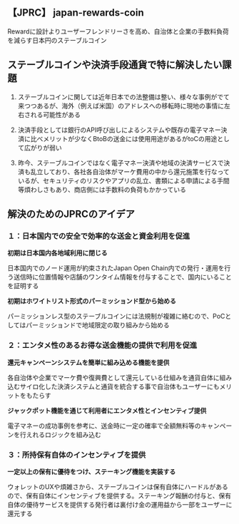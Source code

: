 ## 【JPRC】 japan-rewards-coin
Rewardに設計よりユーザーフレンドリーさを高め、自治体と企業の手数料負荷を減らす日本円のステーブルコイン

## ステーブルコインや決済手段通貨で特に解決したい課題

1. ステーブルコインに関しては近年日本での法整備は整い、様々な事例がでて来つつあるが、海外（例えば米国）のアドレスへの移転時に現地の事情に左右される可能性がある

2. 決済手段としては銀行のAPI呼び出しによるシステムや既存の電子マネー決済に比べメリットが少なくBtoBの送金には使用用途があるがtoCの用途として広がりが弱い

3. 昨今、ステーブルコインではなく電子マネー決済や地域の決済サービスで決済も乱立しており、各社各自治体がマーケ費用の中から還元施策を行なっているが、セキュリティのリスクやアプリの乱立、書類による申請による手間等煩わしさもあり、商店側には手数料の負荷もかかっている

## 解決のためのJPRCのアイデア


### １：日本国内での安全で効率的な送金と資金利用を促進

**初期は日本国内各地域利用に閉じる**

日本国内でのノード運用が約束されたJapan Open Chain内での発行・運用を行う送信時に位置情報や店舗のワンタイム情報を付与することで、国内にいることを証明する

**初期はホワイトリスト形式のパーミッションド型から始める**

パーミッションレス型のステーブルコインには法規制が複雑に絡むので、PoCとしてはパーミッションドで地域限定の取り組みから始める


### ２：エンタメ性のあるお得な送金機能の提供で利用を促進

**還元キャンペーンシステムを簡単に組み込める機能を提供**

各自治体や企業でマーケ費や復興費として還元している仕組みを通貨自体に組み込むサイロ化した決済システムと通貨を統合する事で自治体もユーザーにもメリットをもたらす

**ジャックポット機能を通じて利用者にエンタメ性とインセンティブ提供**

電子マネーの成功事例を参考に、送金時に一定の確率で全額無料等のキャンペーンを行えれるロジックを組み込む

### ３：所持保有自体のインセンティブを提供

**一定以上の保有に優待をつけ、ステーキング機能を実装する**

ウォレットのUXや煩雑さから、ステーブルコインは保有自体にハードルがあるので、保有自体にインセンティブを提供する。ステーキング報酬の付与と、保有自体の優待サービスを提供する発行者は裏付け金の運用益から一部をユーザーに還元する


